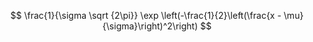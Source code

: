 $$ \frac{1}{\sigma \sqrt {2\pi}} \exp \left(-\frac{1}{2}\left(\frac{x - \mu}{\sigma}\right)^2\right) $$